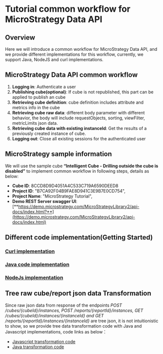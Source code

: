 # Tutorial common workflow for MicroStrategy Data API
## Overview

Here we will introduce a common workflow for MicroStrategy Data API, and we provide different implementations for this workflow, currently, we support Java, NodeJS and curl implementations. 

## MicroStrategy Data API common workflow  
1.	**Logging in**: Authenticate a user
2.	**Publishing cube(optional)**: If cube is not republished, this part can be applied to publish an cube
3.	**Retrieving cube definition**:  cube definition includes attribute and metrics info in the cube  
4.	**Retrieving cube raw data**: different body parameter with different behavior, the body will include requestObjects, sorting, viewFilter, metricLimits json data.  
5.	**Retrieving cube data with existing instanceId**: Get the results of a previously created instance of cube.  
6.	**Logging out**: Close all existing sessions for the authenticated user  
  
## MicroStrategy sample information
We will use the sample cube **“Intelligent Cube - Drilling outside the cube is disabled”** to implement common workflow in following steps, details as below:  
* **Cube ID**: 8CCD8D9D4051A4C533C719A6590DEED8  
* **Project ID**: "B7CA92F04B9FAE8D941C3E9B7E0CD754",  
* **Project Name**: "MicroStrategy Tutorial",  
* **Demo REST Server swagger UI**:  [**https://demo.microstrategy.com/MicroStrategyLibrary2/api-docs/index.html?**](https://demo.microstrategy.com/MicroStrategyLibrary2/api-docs/index.html) 

## Different code implementation(Getting Started)   
### [Curl implementation](curl/tutorial-curl-implementation.md)   
### [Java code implementation](java/README.md)    
### [NodeJs implementation](nodejs/README.md)  

## Tree raw cube/report json data Transformation
Since raw json data from response of the endpoints _POST /cubes/{cubeId}/instances, POST /reports/{reportId}/instances,  GET /cubes/{cubeId}/instances/{instanceId} and GET /reports/{reportId}/instances/{instanceId}_ are tree json, it is not intuitionistic to show, so we provide tree data transformation code with Java and Javascript implementations, code links as below：  
* [Javascript transformation code](../grid-data-transformer/js/gridDataTransformer.js)   
* [Java transformation code](../gridDataTransformer/java/src/main/java/com/microstrategy/samples/JsonTreeDataTransformation)  
